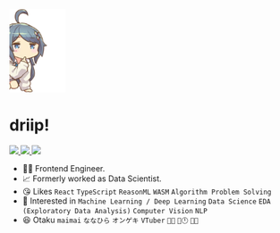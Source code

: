 <img src="https://raw.githubusercontent.com/Dogdriip/Dogdriip/master/koboshi.png" width="100px">

# driip!

<p>
  <a href="https://driip.me">
    <img src="https://img.shields.io/badge/Homepage-driip.me-FF1B8D?style=flat-square" />
  </a>
  <a href="https://driip.me/blog">
    <img src="https://img.shields.io/badge/Blog-driip.me/blog-FFDA00?style=flat-square" />
  </a>
  <a href="https://driip.me/cv">
    <img src="https://img.shields.io/badge/CV-driip.me/cv-1BB3FF?style=flat-square" />
  </a>
</p>

- 👨‍💻 Frontend Engineer.
- 📈 Formerly worked as Data Scientist.
- 😘 Likes `React` `TypeScript` `ReasonML` `WASM` `Algorithm Problem Solving`
- 🤔 Interested in `Machine Learning / Deep Learning` `Data Science` `EDA (Exploratory Data Analysis)` `Computer Vision` `NLP`
- 😆 Otaku `maimai` `ななひら` `オンゲキ` `VTuber` `🍙🥐` `🏰🕛` `🐶💙`
